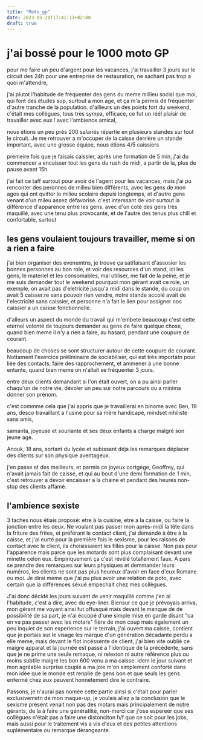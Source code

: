 ```yaml
---
title: "Moto_gp"
date: 2023-05-20T17:41:13+02:00
draft: true
---
```


# j'ai bossé pour le 1000 moto GP

pour me faire un peu d'argent pour les vacances, j'ai travailler 3 jours sur le circuit des 24h pour une entreprise de restauration, ne sachant pas trop a quoi m'attendre,

j'ai plutot l'habitude de fréquenter des gens du meme millieu social que moi, qui font des études sup, surtout a mon age, et ça m'a permis de fréquenter d'autre tranche de la population. d'ailleurs un des points fort du weekend, c'était mes collègues, tous très sympa, efficace, ce fut un réél plaisir de travailler avec eux ! avec l'ambience amical,

nous étions un peu près 200 salariés répartie en plusieurs standes sur tout le circuit. Je me retrouver a m'occuper de la caisse derrière un stande important, avec une grosse équipe, nous étions 4/5 caissiers

premeire fois que je faisais caissier, après une formation de 5 min, j'ai du commencer a encaisser tout les gens du rush de midi, a partir de la, plus de pause avant 15h

j'ai fait ce taff surtout pour avoir de l'agent pour les vacances, mais j'ai pu renconter des peronnes de milieu bien différents, avec les gens de mon ages qui ont quitter le milieu scolaire depuis longtemps, et d'autre gens venant d'un mileu assez défavorisé. c'est interssant de voir surtout la différence d'apparence entre les gens. avec d'un coté des gens très maquillé, avec une tenu plus provocante, et de l'autre des tenus plus chill et confortable, surtout

## les gens voulaient toujours travailler, meme si on a rien a faire

j'ai bien organiser des evenemtns, je trouve ça satifaisant d'assosier les bonnes personnes au bon role, et voir des resources d'un stand, ici les gens, le materiel et les consomables, mal utiliser, me fait de la peine, et je me suis demander tout le weekend pourquoi mon gérant avait ce role, un exemple, on avait pas d'eletricité jusqu'a midi dans le stande, du coup on avait 5 caisser.re sans pouvoir rien vendre, notre stande accolé avait de l'electricité sans caissier, et personne n'a fait le lien pour assigner nos caissier a un caisse fonctionnelle.

d'alleurs un aspect du monde du travail qui m'embete beaucoup c'est cette eternel volonté de toujours demander au gens de faire quelque chose, quand bien meme il n'y a rien a faire, au hasard, pendant une coupure de courant.

beaucoup de choses se sont structurer autour de cette coupure de courant. Nottament l'exercice préliminaire de sociabiliser, qui est très importatn pour liée des contacts, faire des rapprochement, et ammener à une bonne entante, quand bien meme on n'allait se fréquenter 3 jours.

entre deux clients demandant si l'on était ouvert, on a pu ainsi parler chaqu'un de notre vie, dévoler un peu sur notre parcours ou a minima donner son prénom.

c'est commme cela que j'ai appris que je travaillerai en binome avec Ben, 19 ans, desco travaillant a l'usine pour sa mère handicapé, mindset nihiliste sans amis,

samanta, joyeuse et souriante et ses deux enfants a charge malgré son jeune age.

Anouk, 18 ans, sortant du lycée et subissant déja les remarques déplacer des clients sur son physique aventageux.

j'en passe et des meilleurs, et parmis ce joyeux cortgège, Geoffrey, qui n'avait jamais fait de caisse, et qui au bout d'une demi formation de 1 min, c'est retrouver a devoir encaisser a la chaine et pendant des heures non-stop des clients affamé.

## l'ambience sexiste

3 taches nous étiais proposé: etre à la cuisine, etre a la caisse, ou faire la jonction entre les deux. Ne voulant pas passer mon après-midi la tête dans la friture des frites, et préférant le contact client, j'ai demandé à être à la caisse, et j'ai eurté pour la première fois le sexisme, pour les raisons de contact avec le client, ils choisissaient les filles pour la caisse. Non pas pour l'apparence mais parce que les motards sont plus complaisant devant une minette celon eux. Empiriquement ça c'est révélé totallement faux, A pars se prendre des remarques sur leurs physiques et demmander leurs numéros, les clients ne sont pas plus heureux d'avoir en face d'eux Romane ou moi. Je dirai meme que j'ai pu plus avoir une relation de poto, avec certain que la différences séxué empechait chez mes collègues.

J'ai donc décidé les jours suivant de venir maquillé comme j'en ai l'habitude, c'est a dire, avec du eye-liner. Biensur ce que je prévoyais arriva, mon gérant me voyant ainsi fut offusqué mais devant le manque de de possibilité de sa part, je n'ai éccopé d'une simple mise en garde disant "ca en va pas passer avec les motars" fière de mon coup mais également un peu inquiet de son experience sur le terrain, j'ai ouvert ma caisse, contient que je portais sur le visage les marque d'un génération décadante perdu a elle meme, mais devant le flot incéssente de client, j'ai bien vite oublié ce maigre apparat et la journée est passé a l'identique de la précédente, sans que je ne prime une seule remaque, ni relexion ni autre référence plus ou moins subtile malgré les bon 600 venu a ma caisse. idem le jour suivant et mon agréable surprise couplé a ma joie m'on simplement conforté dans mon idée que le monde est renplie de gens bon et que seuls les gens enfermé chez eux peuvent honnetement dire le contraire.

Passons, je n'aurai pas nomée cette partie ainsi si c'était pour parler exclusivemetn de mon maque-up, je voulais allez a la conclusion que le sexisme présent venait non pas des motars mais principalement de notre gérants, de la à faire une génératlité, non-merci car j'ose espereer que ses collègues n'était pas a faire une distonciton h/f que ce soit pour les jobs, mais aussi pour le traitement vis a vis d'eux et des petites attentions suplémentaire ou remarque dérangeante.
